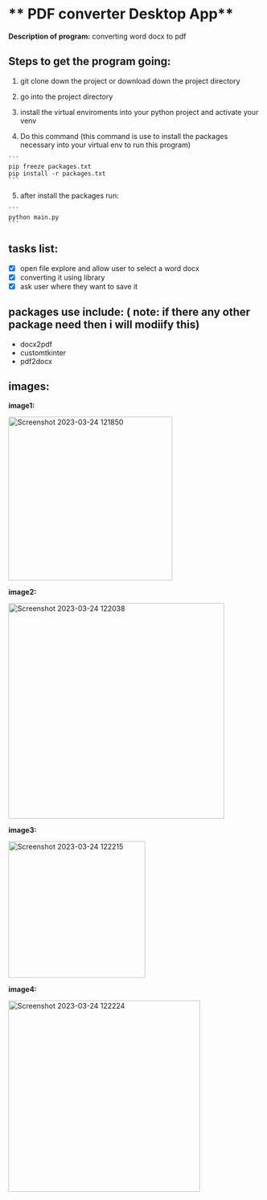 # ** PDF converter Desktop App**
**Description of program:**
converting word docx to pdf

## **Steps to get the program going:**

1. git clone down the project or download down the project directory

2. go into the project directory 

3. install the virtual enviroments into your python project and activate your venv

4. Do this command (this command is use to install the packages necessary into your virtual env to run this program)
````
```
pip freeze packages.txt
pip install -r packages.txt
```
````
5.  after install the packages run:
````
```
python main.py
```
````
## **tasks list:**
- [x] open file explore and allow user to select a word docx
- [x] converting it using library
- [x] ask user where they want to save it

## **packages use include:** ( note: if there any other package need then i will modiify this)
* docx2pdf
* customtkinter
* pdf2docx

## **images:**
**image1:**

<img width="326" alt="Screenshot 2023-03-24 121850" src="https://user-images.githubusercontent.com/86323153/227598468-3534b477-b5e7-465e-b4d8-3a8f0fbadba8.png">

**image2:**

<img width="429" alt="Screenshot 2023-03-24 122038" src="https://user-images.githubusercontent.com/86323153/227598530-261f0278-f306-46a7-9580-59897459acd8.png">


**image3:**

<img width="272" alt="Screenshot 2023-03-24 122215" src="https://user-images.githubusercontent.com/86323153/227598550-410292df-0bd3-4827-be64-e4daea13fba8.png">


**image4:**

<img width="381" alt="Screenshot 2023-03-24 122224" src="https://user-images.githubusercontent.com/86323153/227598558-d713f89d-2eae-46da-b114-5147f374d08f.png">
